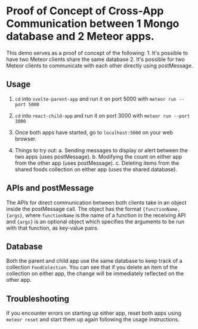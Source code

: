 # Proof of Concept of Cross-App Communication between 1 Mongo database and 2 Meteor apps.

This demo serves as a proof of concept of the following: 1. It's possible to have two Meteor clients share the same database 2. It's possible for two Meteor clients to communicate with each other directly using postMessage.

## Usage

1. `cd` into `svelte-parent-app` and run it on port 5000 with `meteor run --port 5000`

2. `cd` into `react-child-app` and run it on port 3000 with `meteor run --port 3000`

3. Once both apps have started, go to `localhost:5000` on your web browser.

4. Things to try out:
   a. Sending messages to display or alert between the two apps (uses postMessage).
   b. Modifying the count on either app from the other app (uses postMessage).
   c. Deleting items from the shared foods collection on either app (uses the shared database).

## APIs and postMessage

The APIs for direct communication between both clients take in an object inside the postMessage call. The object has the format `{functionName, {args}`, where `functionName` is the name of a function in the receiving API and `{args}` is an optional object which specifies the arguments to be run with that function, as key-value pairs.

## Database

Both the parent and child app use the same database to keep track of a collection `FoodColection`. You can see that if you delete an item of the collection on either app, the change will be immediately reflected on the other app.

## Troubleshooting

If you encounter errors on starting up either app, reset both apps using `meteor reset` and start them up again following the usage instructions.
